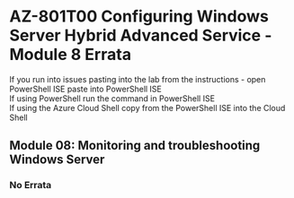 # AZ-801T00 Configuring Windows Server  Hybrid Advanced Service - Module 8 Errata

If you run into issues pasting into the lab from the instructions - open PowerShell ISE paste into PowerShell ISE<br>
If using PowerShell run the command in PowerShell ISE <br>
If using the Azure Cloud Shell copy from the PowerShell ISE into the Cloud Shell <br>

## Module 08: Monitoring and troubleshooting Windows Server

### No Errata
